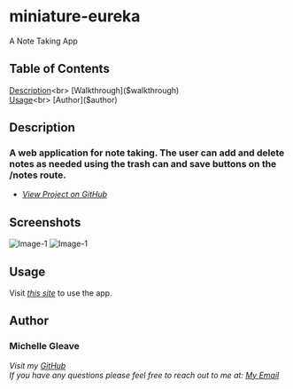 # miniature-eureka
A Note Taking App

## Table of Contents
[Description]($description)<br>
[Walkthrough]($walkthrough)<br>
[Usage]($usage)<br>
[Author]($author)

## Description
### A web application for note taking. The user can add and delete notes as needed using the trash can and save buttons on the /notes route.

- _[View Project on GitHub](http://github.com/mmgleave/miniature-eureka-note-taker)_

## Screenshots
![Image-1](assets/images/note-screenshot1)
![Image-1](assets/images/note-screenshot2)

## Usage
Visit _[this site](https://min-eur-note-taker.herokuapp.com/notes)_ to use the app.

## Author
### Michelle Gleave 
_Visit my [GitHub](https://github.com/mmgleave/)_<br>
_If you have any questions please feel free to reach out to me at: <a href='mailto:mmgleave@gmail.com.com'></i>My Email</a>_
